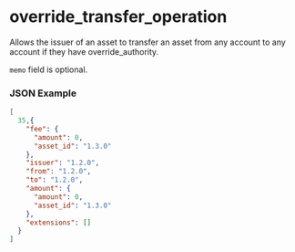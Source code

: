 # override_transfer_operation

Allows the issuer of an asset to transfer an asset from any account to any account if they have override_authority.

`memo` field is optional.

### JSON Example

```json
[
  35,{
    "fee": {
      "amount": 0,
      "asset_id": "1.3.0"
    },
    "issuer": "1.2.0",
    "from": "1.2.0",
    "to": "1.2.0",
    "amount": {
      "amount": 0,
      "asset_id": "1.3.0"
    },
    "extensions": []
  }
]
```